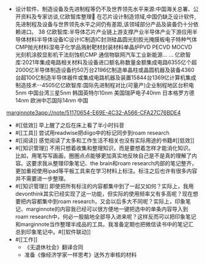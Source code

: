 - 设计软件、制造设备及先进制程等仍不及世界领先水平来源:中国海关总署、公开资料及专家访谈,亿欧智库整理 在芯片设计制造领域,中国仍缺乏设计软件,先进制程及设备与世界领先水平之间仍有差距,该领域部分产品及装备仍十分依赖进口。
38 亿欧智库:半导体芯片产业链上游支撑产业半导体产业下游应用半导体材料半导体设备IC设计IC制造IC封测硅晶圆光刻胶光掩膜板电子特种气体CMP抛光材料湿电子化学品溅射靶材封装材料单晶炉PVD PECVD MOCVD 光刻机涂胶显影机干法刻蚀机CMP 通信物联网汽车工业新能源... ...
亿欧智库:2021年集成电路相关材料及设备进口额名称数量金额集成电路6355亿个超2000亿半导体制造设备约50万台2196亿制造单晶柱或晶圆机器及装备4360台超100亿制造半导体器件或集成电路机器及装置15844台1369亿计算机集成制造技术--4505亿亿欧智库:国际先进制程对比(可量产)企业制程地区台积电5nm 中国台湾三星5nm 韩国英特尔10nm 美国瑞萨电子40nm 日本格罗方德14nm 欧洲中芯国际14nm 中国

[marginnote3app://note/51170654-E69E-4C32-A566-CFA27C76BDE4](marginnote3app://note/51170654-E69E-4C32-A566-CFA27C76BDE4)
- #[[低效]] 早上醒了之后在床上看了半小时抖音
- #[[工具]] 尝试用readwise把diigo中的标记同步到roam research
- #[[阅读]] 感觉阅读了太多和工作生活不相关也没有实际用途的书籍#[[低效]]
- #[[知识管理]] 不用只想着收集和整理知识，而是要想着怎样才能消化知识。比如，用笔写写画画，圈圈点点能够更加真实地反映自己是不是真的理解了内容。这要求我从整理印象笔记、the brain和roam research内部的笔记整齐，更加重视使用ipad等平板工具来在学习材料上标注。标注之后也许有很多内容并不需要进一步整理。
- #[[知识管理]] 即使把所有标注的内容都集中到了一起又如何？实际上，我用devonthink其实已经实现了这一功能，但实际的使用频率又有多高呢？现在想要把内容都集中到roam research，又会以后多大不同呢？实际上，印象笔记、marginnote的内容我已经可以很方便地一键把选中的单条内容导入到roam research中，何必一股脑地全部导入进来呢？这样反而可以把印象笔记和marginnote当作整理半成品的工具。我准备定期也把微信读书中的笔记汇总到印象笔记中。#[[软件联动]]
- #[[工作]] 
    - 《无退休社会》翻译合同
    - 准备《像经济学家一样思考》送外方审核的材料
